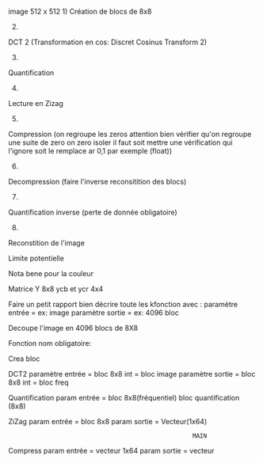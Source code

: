 image 512 x 512
1)
Création de blocs de 8x8

2)
DCT 2 (Transformation en cos: Discret Cosinus Transform 2)

3)
Quantification 

4)
Lecture en Zizag

5)

Compression (on regroupe les zeros attention bien vérifier qu'on regroupe une suite de zero on zero isoler il faut soit mettre une vérification qui l'ignore soit le remplace ar 0,1 par exemple (float))

6)
Decompression (faire l'inverse reconsitition des blocs)

7)
Quantification inverse (perte de donnée obligatoire)

8)
Reconstition de l'image


Limite potentielle

Nota bene pour la couleur 

Matrice Y 8x8 ycb et ycr 4x4


Faire un petit rapport bien décrire toute les kfonction avec :
paramètre entrée = ex: image
paramètre sortie = ex: 4096 bloc

Decoupe l'image en 4096 blocs de 8X8 




Fonction nom obligatoire:

Crea bloc

DCT2
paramètre entrée = bloc 8x8 int = bloc image
paramètre sortie = bloc 8x8 int = bloc freq

Quantification
param entrée =  bloc 8x8(fréquentiel)
				bloc quantification (8x8)

ZiZag
param entrée = bloc 8x8
param sortie = Vecteur(1x64)

                                                        MAIN
																

Compress
param entrée = vecteur 1x64
param sortie = vecteur
